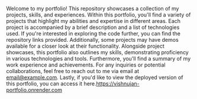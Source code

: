 Welcome to my portfolio! This repository showcases a collection of my projects, skills, and experiences. Within this portfolio, you'll find a variety of projects that highlight my abilities and expertise in different areas. Each project is accompanied by a brief description and a list of technologies used. If you're interested in exploring the code further, you can find the repository links provided. Additionally, some projects may have demos available for a closer look at their functionality. Alongside project showcases, this portfolio also outlines my skills, demonstrating proficiency in various technologies and tools. Furthermore, you'll find a summary of my work experience and achievements. For any inquiries or potential collaborations, feel free to reach out to me via email at email@example.com. Lastly, if you'd like to view the deployed version of this portfolio, you can access it here.https://vishnujan-portfolio.onrender.com
